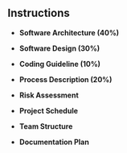 ## Instructions

- **Software Architecture (40%)**

  
- **Software Design (30%)**

  
- **Coding Guideline (10%)**

  
- **Process Description (20%)**

  
- **Risk Assessment**

  
- **Project Schedule**

  
- **Team Structure**

  
- **Documentation Plan**
